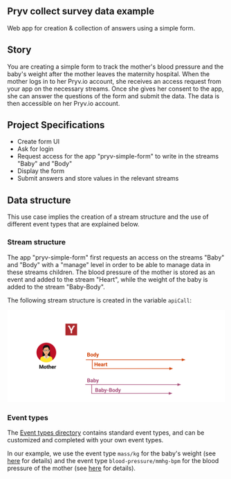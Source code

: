 ## Pryv collect survey data example 

Web app for creation & collection of answers using a simple form.

## Story

You are creating a simple form to track the mother's blood pressure and the baby's weight after the mother leaves the maternity hospital.
When the mother logs in to her Pryv.io account, she receives an access request from your app on the necessary streams.
Once she gives her consent to the app, she can answer the questions of the form and submit the data. The data is then accessible on her Pryv.io account.

## Project Specifications

- Create form UI
- Ask for login
- Request access for the app "pryv-simple-form" to write in the streams "Baby" and "Body"
- Display the form
- Submit answers and store values in the relevant streams

## Data structure

This use case implies the creation of a stream structure and the use of different event types that are explained below.

### Stream structure

The app "pryv-simple-form" first requests an access on the streams "Baby" and "Body" with a "manage" level in order to be able to manage data in these streams children.
The blood pressure of the mother is stored as an event and added to the stream "Heart", while the weight of the baby is added to the stream "Baby-Body".

The following stream structure is created in the variable `apiCall`:

![Stream structure](README-illustration.svg) 

### Event types

The [Event types directory](https://api.pryv.com/event-types/) contains standard event types, and can be customized and completed with your own event types.

In our example, we use the event type `mass/kg` for the baby's weight (see [here](https://api.pryv.com/event-types/#mass) for details) and the event type `blood-pressure/mmhg-bpm` for the blood pressure of the mother (see [here](https://api.pryv.com/event-types/#blood-pressure) for details).